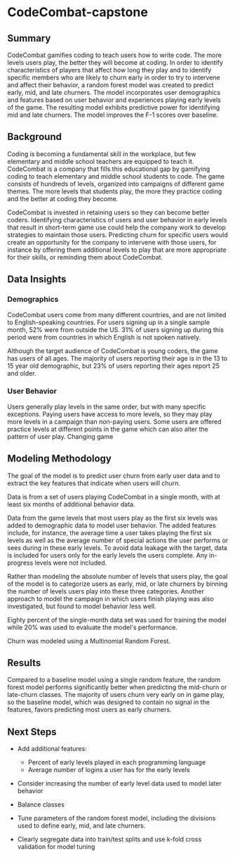 # CodeCombat-capstone

## Summary
CodeCombat gamifies coding to teach users how to write code. The more levels users play, the better they will become at coding. In order to identify characteristics of players that affect how long they play and to identify specific members who are likely to churn early in order to try to intervene and affect their behavior, a random forest model was created to predict early, mid, and late churners. The model incorporates user demographics and features based on user behavior and experiences playing early levels of the game. The resulting model exhibits predictive power for identifying mid and late churners. The model improves the F-1 scores over baseline.  

## Background
Coding is becoming a fundamental skill in the workplace,
but few elementary and middle school teachers are equipped to teach it.
CodeCombat is a company that fills this educational gap by gamifying coding to teach elementary
and middle school students to code. The game consists of hundreds of levels, organized into campaigns of different game themes. The more levels that students play, the more they practice coding and the better at coding they become.

CodeCombat is invested in retaining users so they can become better coders. Identifying characteristics of users and user behavior in early levels that result in short-term game use could help the company work to develop strategies to maintain those users. Predicting churn for specific users would create an opportunity for the company to intervene with those users, for instance by offering them additional levels to play that are more appropriate for their skills, or reminding them about CodeCombat.  

## Data Insights
### Demographics
CodeCombat users come from many different countries, and are not limited to English-speaking countries. For users signing up in a single sample month, 52% were from outside the US. 31% of users signing up during this period were from countries in which English is not spoken natively.

Although the target audience of CodeCombat is young coders, the game has users of all ages. The majority of users reporting their age is in the 13 to 15 year old demographic, but 23% of users reporting their ages report 25 and older.

### User Behavior
Users generally play levels in the same order, but with many specific exceptions. Paying users have access to more levels, so they may play more levels in a campaign than non-paying users. Some users are offered practice levels at different points in the game which can also alter the pattern of user play.
Changing game

## Modeling Methodology
The goal of the model is to predict user churn from early user data and to extract the key features that indicate when users will churn.

Data is from a set of users playing CodeCombat in a single month, with at least six months of additional behavior data.

Data from the game levels that most users play as the first six levels was added to demographic data to model user behavior. The added features include, for instance, the average time a user takes playing the first six levels as well as the average number of special actions the user performs or sees during in these early levels. To avoid data leakage with the target, data is included for users only for the early levels the users complete. Any in-progress levels were not included.

Rather than modeling the absolute number of levels that users play, the goal of the model is to categorize users as early, mid, or late churners by binning the number of levels users play into these three categories. Another approach to model the campaign in which users finish playing was also investigated, but found to model behavior less well.

Eighty percent of the single-month data set was used for training the model while 20% was used to evaluate the model's performance.

Churn was modeled using a Multinomial Random Forest.

## Results
Compared to a baseline model using a single random feature, the random forest model performs significantly better when predicting the mid-churn or late-churn classes. The majority of users churn very early on in game play, so the baseline model, which was designed to contain no signal in the features, favors predicting most users as early churners.


## Next Steps
* Add additional features:
  * Percent of early levels played in each programming language
  * Average number of logins a user has for the early levels


* Consider increasing the number of early level data used to model later behavior

* Balance classes

* Tune parameters of the random forest model, including the divisions used to define early, mid, and late churners.

* Clearly segregate data into train/test splits and use k-fold cross validation for model tuning
